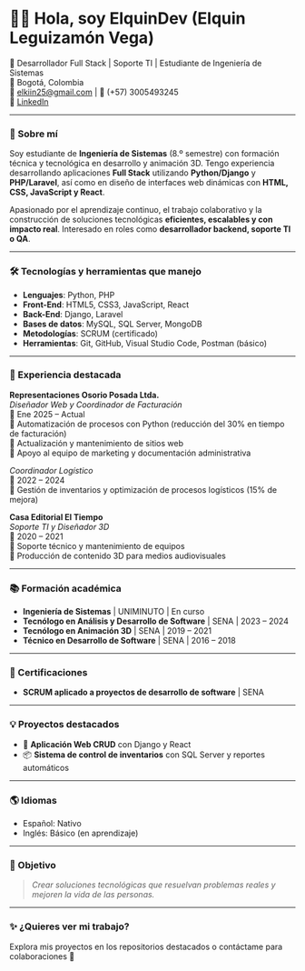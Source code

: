 # 👨‍💻 Hola, soy ElquinDev (Elquin Leguizamón Vega)

📌 Desarrollador Full Stack | Soporte TI | Estudiante de Ingeniería de Sistemas  
📍 Bogotá, Colombia  
📧 elkiin25@gmail.com | 📱 (+57) 3005493245  
🔗 [LinkedIn](https://www.linkedin.com/in/elquin-l-222802139)

---

### 🚀 Sobre mí

Soy estudiante de **Ingeniería de Sistemas** (8.º semestre) con formación técnica y tecnológica en desarrollo y animación 3D. Tengo experiencia desarrollando aplicaciones **Full Stack** utilizando **Python/Django** y **PHP/Laravel**, así como en diseño de interfaces web dinámicas con **HTML, CSS, JavaScript y React**.

Apasionado por el aprendizaje continuo, el trabajo colaborativo y la construcción de soluciones tecnológicas **eficientes, escalables y con impacto real**. Interesado en roles como **desarrollador backend, soporte TI o QA**.

---

### 🛠 Tecnologías y herramientas que manejo

- **Lenguajes**: Python, PHP  
- **Front-End**: HTML5, CSS3, JavaScript, React  
- **Back-End**: Django, Laravel  
- **Bases de datos**: MySQL, SQL Server, MongoDB  
- **Metodologías**: SCRUM (certificado)  
- **Herramientas**: Git, GitHub, Visual Studio Code, Postman (básico)

---

### 💼 Experiencia destacada

**Representaciones Osorio Posada Ltda.**  
*Diseñador Web y Coordinador de Facturación*  
📆 Ene 2025 – Actual  
🔹 Automatización de procesos con Python (reducción del 30% en tiempo de facturación)  
🔹 Actualización y mantenimiento de sitios web  
🔹 Apoyo al equipo de marketing y documentación administrativa

*Coordinador Logístico*  
📆 2022 – 2024  
🔹 Gestión de inventarios y optimización de procesos logísticos (15% de mejora)

**Casa Editorial El Tiempo**  
*Soporte TI y Diseñador 3D*  
📆 2020 – 2021  
🔹 Soporte técnico y mantenimiento de equipos  
🔹 Producción de contenido 3D para medios audiovisuales

---

### 📚 Formación académica

- **Ingeniería de Sistemas** | UNIMINUTO | En curso  
- **Tecnólogo en Análisis y Desarrollo de Software** | SENA | 2023 – 2024  
- **Tecnólogo en Animación 3D** | SENA | 2019 – 2021  
- **Técnico en Desarrollo de Software** | SENA | 2016 – 2018

---

### 📜 Certificaciones

- **SCRUM aplicado a proyectos de desarrollo de software** | SENA

---

### 💡 Proyectos destacados

- 🧠 **Aplicación Web CRUD** con Django y React  
- 📦 **Sistema de control de inventarios** con SQL Server y reportes automáticos

---

### 🌎 Idiomas

- Español: Nativo  
- Inglés: Básico (en aprendizaje)

---

### 🎯 Objetivo

> *Crear soluciones tecnológicas que resuelvan problemas reales y mejoren la vida de las personas.*

---

### ✨ ¿Quieres ver mi trabajo?

Explora mis proyectos en los repositorios destacados o contáctame para colaboraciones 🚀
